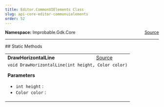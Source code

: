 ```yaml
---
title: Editor.CommonUIElements Class
slug: api-core-editor-commonuielements
order: 52
---
```


<p><b>Namespace:</b> Improbable.Gdk.Core<span style="float: right"><a href="https://www.github.com/spatialos/gdk-for-unity/blob/0.3.3/workers/unity/Packages/io.improbable.gdk.core/Editor/CommonUIElements.cs/#L6">Source</a></span></p>











</p>
<hr style="width:100%; border-top-color:#d8d8d8" />
## Static Methods


</p>


<table class="io-api-doc">    <tr>        <td class="io-api-doc-name"><a id="drawhorizontalline-int-color"></a><b>DrawHorizontalLine</b></td>        <td class="io-api-doc-source"><a href="https://www.github.com/spatialos/gdk-for-unity/blob/0.3.3/workers/unity/Packages/io.improbable.gdk.core/Editor/CommonUIElements.cs/#L8">Source</a></td>    </tr>    <tr>        <td class="io-api-doc-content" colspan="2"><code>void DrawHorizontalLine(int height, Color color)</code></p></p><b>Parameters</b><ul><li><code>int height</code> : </li><li><code>Color color</code> : </li></ul></td>    </tr></table>





